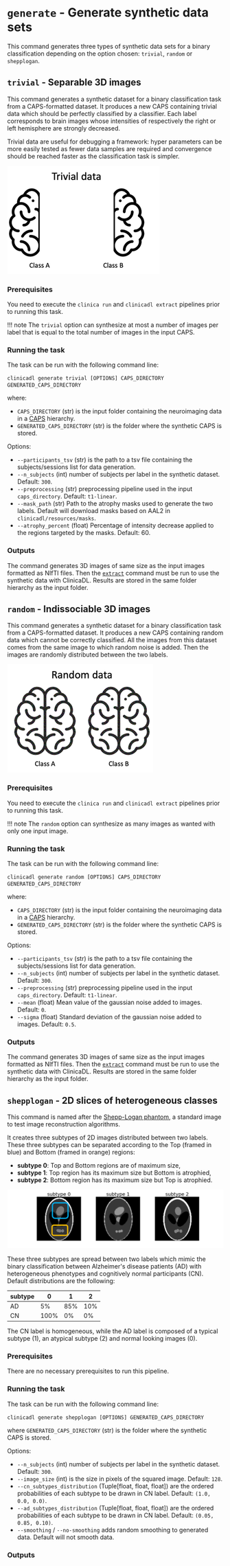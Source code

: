 # `generate` - Generate synthetic data sets

This command generates three types of synthetic data sets for a binary classification 
depending on the option chosen: `trivial`, `random` or `shepplogan`.

## `trivial` - Separable 3D images 

This command generates a synthetic dataset for a binary classification task from a CAPS-formatted dataset. 
It produces a new CAPS containing trivial data which should be perfectly classified by a classifier. 
Each label corresponds to brain images whose intensities of  respectively the right or left hemisphere 
are strongly decreased.

Trivial data are useful for debugging a framework: hyper parameters can be more easily tested as 
fewer data samples are required and convergence should be reached faster as the classification task is simpler.

![Schemes of trivial data](../images/generate_trivial.png)

### Prerequisites
You need to execute the `clinica run` and `clinicadl extract` pipelines prior to running this task.

!!! note
    The `trivial` option can synthesize at most a number of images per label that is equal to the total number of images 
    in the input CAPS.

### Running the task

The task can be run with the following command line:
```
clinicadl generate trivial [OPTIONS] CAPS_DIRECTORY GENERATED_CAPS_DIRECTORY
```
where:

- `CAPS_DIRECTORY` (str) is the input folder containing the neuroimaging data in a [CAPS](https://aramislab.paris.inria.fr/clinica/docs/public/latest/CAPS/Introduction/) hierarchy.
- `GENERATED_CAPS_DIRECTORY` (str) is the folder where the synthetic CAPS is stored.

Options:

- `--participants_tsv` (str) is the path to a tsv file containing the subjects/sessions list for data generation.
- `--n_subjects` (int) number of subjects per label in the synthetic dataset. Default: `300`.
- `--preprocessing` (str) preprocessing pipeline used in the input `caps_directory`. Default: `t1-linear`.
- `--mask_path` (str) Path to the atrophy masks used to generate the two labels. 
Default will download masks based on AAL2 in `clinicadl/resources/masks`.
- `--atrophy_percent` (float) Percentage of intensity decrease applied to the regions targeted by the masks. Default: 60.

### Outputs

The command generates 3D images of same size as the input images formatted as NIfTI files.
Then the [`extract`](./Extract.md) command must be run to use the synthetic data with ClinicaDL.
Results are stored in the same folder hierarchy as the input folder.


## `random` - Indissociable 3D images

This command generates a synthetic dataset for a binary classification task from a CAPS-formatted dataset. 
It produces a new CAPS containing random data which cannot be correctly classified. 
All the images from this dataset comes from the same image to which random noise is added. 
Then the images are randomly distributed between the two labels.

![Schemes of random data](../images/generate_random.png)

### Prerequisites
You need to execute the `clinica run` and `clinicadl extract` pipelines prior to running this task.

!!! note
    The `random` option can synthesize as many images as wanted with only one input image.

### Running the task

The task can be run with the following command line:
```
clinicadl generate random [OPTIONS] CAPS_DIRECTORY GENERATED_CAPS_DIRECTORY
```
where:

- `CAPS_DIRECTORY` (str) is the input folder containing the neuroimaging data in a [CAPS](https://aramislab.paris.inria.fr/clinica/docs/public/latest/CAPS/Introduction/) hierarchy.
- `GENERATED_CAPS_DIRECTORY` (str) is the folder where the synthetic CAPS is stored.

Options:

- `--participants_tsv` (str) is the path to a tsv file containing the subjects/sessions list for data generation.
- `--n_subjects` (int) number of subjects per label in the synthetic dataset. Default: `300`.
- `--preprocessing` (str) preprocessing pipeline used in the input `caps_directory`. Default: `t1-linear`.
- `--mean` (float) Mean value of the gaussian noise added to images. Default: `0`.
- `--sigma` (float) Standard deviation of the gaussian noise added to images. Default: `0.5`.

### Outputs

The command generates 3D images of same size as the input images formatted as NIfTI files.
Then the [`extract`](./Extract.md) command must be run to use the synthetic data with ClinicaDL.
Results are stored in the same folder hierarchy as the input folder.


## `shepplogan` - 2D slices of heterogeneous classes

This command is named after the [Shepp-Logan phantom](https://en.wikipedia.org/wiki/Shepp%E2%80%93Logan_phantom),
a standard image to test image reconstruction algorithms.

It creates three subtypes of 2D images distributed between two labels. These three subtypes
can be separated according to the Top (framed in blue) and Bottom (framed in orange) regions:
- **subtype 0**: Top and Bottom regions are of maximum size,
- **subtype 1**: Top region has its maximum size but Bottom is atrophied,
- **subtype 2**: Bottom region has its maximum size but Top is atrophied.

![Examples of shepplogan data](../images/generate_shepplogan.png)

These three subtypes are spread between two labels which mimic the binary classification
between Alzheimer's disease patients (AD) with heterogeneous phenotypes and cognitively normal
participants (CN). Default distributions are the following:

subtype |  0   |  1  |  2  |
------- | ---- | --- | --- |
AD      | 5%   | 85% | 10% |
CN      | 100% | 0%  | 0%  |

The CN label is homogeneous, while the AD label is composed of a typical subtype (1), 
an atypical subtype (2) and normal looking images (0).

### Prerequisites

There are no necessary prerequisites to run this pipeline. 

### Running the task

The task can be run with the following command line:
```
clinicadl generate shepplogan [OPTIONS] GENERATED_CAPS_DIRECTORY
```
where `GENERATED_CAPS_DIRECTORY` (str) is the folder where the synthetic CAPS is stored.

Options:

- `--n_subjects` (int) number of subjects per label in the synthetic dataset. Default: `300`.
- `--image_size` (int) is the size in pixels of the squared image. Default:  `128`.
- `--cn_subtypes_distribution` (Tuple[float, float, float]) are the ordered probabilities of each subtype 
  to be drawn in CN label. Default: `(1.0, 0.0, 0.0)`.
- `--ad_subtypes_distribution` (Tuple[float, float, float]) are the ordered probabilities of each subtype 
  to be drawn in CN label. Default: `(0.05, 0.85, 0.10)`.
- `--smoothing` / `--no-smoothing` adds random smoothing to generated data. Default
will not smooth data.

### Outputs

